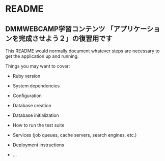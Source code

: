 # README
## DMMWEBCAMP学習コンテンツ 「アプリケーションを完成させよう２」の復習用です

This README would normally document whatever steps are necessary to get the
application up and running.

Things you may want to cover:

* Ruby version

* System dependencies

* Configuration

* Database creation

* Database initialization

* How to run the test suite

* Services (job queues, cache servers, search engines, etc.)

* Deployment instructions

* ...
